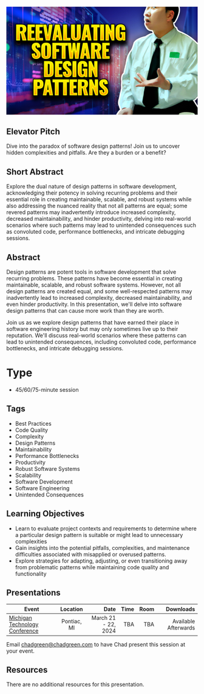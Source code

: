 ![Reevaluating Software Design Patterns: Uncovering Patterns That Can Be More Burden Than Benefit](Thumbnail.jpg)

## Elevator Pitch
Dive into the paradox of software design patterns! Join us to uncover hidden complexities and pitfalls. Are they a burden or a benefit?

## Short Abstract
Explore the dual nature of design patterns in software development, acknowledging their potency in solving recurring problems and their essential role in creating maintainable, scalable, and robust systems while also addressing the nuanced reality that not all patterns are equal; some revered patterns may inadvertently introduce increased complexity, decreased maintainability, and hinder productivity, delving into real-world scenarios where such patterns may lead to unintended consequences such as convoluted code, performance bottlenecks, and intricate debugging sessions.

## Abstract
Design patterns are potent tools in software development that solve recurring problems. These patterns have become essential in creating maintainable, scalable, and robust software systems. However, not all design patterns are created equal, and some well-respected patterns may inadvertently lead to increased complexity, decreased maintainability, and even hinder productivity. In this presentation, we'll delve into software design patterns that can cause more work than they are worth.

Join us as we explore design patterns that have earned their place in software engineering history but may only sometimes live up to their reputation. We'll discuss real-world scenarios where these patterns can lead to unintended consequences, including convoluted code, performance bottlenecks, and intricate debugging sessions.

# Type
- 45/60/75-minute session

## Tags
- Best Practices
- Code Quality
- Complexity
- Design Patterns
- Maintainability
- Performance Bottlenecks
- Productivity
- Robust Software Systems
- Scalability
- Software Development
- Software Engineering
- Unintended Consequences

## Learning Objectives
- Learn to evaluate project contexts and requirements to determine where a particular design pattern is suitable or might lead to unnecessary complexities
- Gain insights into the potential pitfalls, complexities, and maintenance difficulties associated with misapplied or overused patterns.
- Explore strategies for adapting, adjusting, or even transitioning away from problematic patterns while maintaining code quality and functionality

## Presentations

| Event | Location | Date | Time | Room | Downloads |
|-------|:--------:|-----:|-----:|-----:|----------:|
| [Michigan Technology Conference](https://www.mitechcon.org/) | Pontiac, MI | March 21 - 22, 2024 | TBA | TBA | Available Afterwards |

Email [chadgreen@chadgreen.com](mailto:chadgreen@chadgreen.com?subject=Presentation%20Request:%20Presentation%20Title) to have Chad present this session at your event.

## Resources
There are no additional resources for this presentation.
